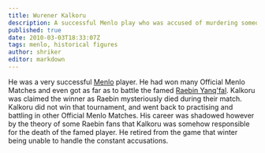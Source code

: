 ```yaml
---
title: Wurener Kalkoru
description: A successful Menlo play who was accused of murdering someone during a match.
published: true
date: 2010-03-03T18:33:07Z
tags: menlo, historical figures
author: shriker
editor: markdown
---
```


He was a very successful [Menlo](/entertainment/menlo "wikilink") player. He had won many Official Menlo Matches and even got as far as to battle the famed [Raebin Yanq'fal](/historical-figures/raebin-yanqfal "wikilink"). Kalkoru was claimed the winner as Raebin mysteriously died during their match. Kalkoru did not win that tournament, and went back to practising and battling in other Official Menlo Matches. His career was shadowed however by the theory of some Raebin fans that Kalkoru was somehow responsible for the death of the famed player. He retired from the game that winter being unable to handle the constant accusations.